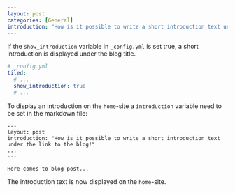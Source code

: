 ```yaml
---
layout: post
categories: [General]
introduction: "How is it possible to write a short introduction text under the link to the blog!"
---
```


If the `show_introduction` variable in `_config.yml` is set true, a short introduction is displayed under the blog title.

```yaml
# _config.yml
tiled:
  # ...
  show_introduction: true
  # ...
```

To display an introduction on the  `home`-site a `introduction` variable need to be set in the markdown file:

```
---
layout: post
introduction: "How is it possible to write a short introduction text under the link to the blog!"
...
---

Here comes to blog post...
```

The introduction text is now displayed on the `home`-site.
